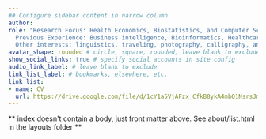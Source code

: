 ```yaml
---
## Configure sidebar content in narrow column
author: 
role: "Research Focus: Health Economics, Biostatistics, and Computer Science.<br><br>
  Previous Experience: Business intelligence, Bioinformatics, Healthcare and Pharmaceuticals.<br><br>
  Other interests: linguistics, traveling, photography, calligraphy, and graphic design."
avatar_shape: rounded # circle, square, rounded, leave blank to exclude
show_social_links: true # specify social accounts in site config
audio_link_label: # leave blank to exclude
link_list_label: # bookmarks, elsewhere, etc.
link_list:
- name: CV
  url: https://drive.google.com/file/d/1cY1a5VjAFzx_CfkB8ykA4mbQ1NsrsJmL/view?usp=sharing
---
```


** index doesn't contain a body, just front matter above.
See about/list.html in the layouts folder **
